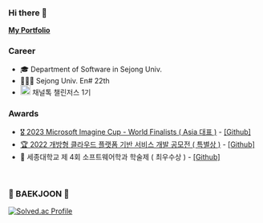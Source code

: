 ### Hi there 👋
**[My Portfolio](https://daewon9.github.io/portfolio/)**<br/>

### Career
- 🎓 Department of Software in Sejong Univ.
- 👨🏻‍💻 Sejong Univ. En# 22th
- <img src="https://s3.ap-northeast-2.amazonaws.com/zoyi-ghost/kr/2019/03/ch_loader_white-1552365640918.gif" width="20px"/> 채널톡 챌린저스 1기

### Awards
- [🎖 2023 Microsoft Imagine Cup - World Finalists ( Asia 대표 )](https://techcommunity.microsoft.com/t5/student-developer-blog/meet-the-2023-imagine-cup-world-finalists/ba-p/3754378) - [[Github]](https://github.com/Eyetist/Eyetist_Client)
- [🏆 2022 개방형 클라우드 플랫폼 기반 서비스 개발 공모전 ( 특별상 )](http://paas-ta.co.kr/awardList_2022.jsp;jsessionid=6386EA48141BC18857A1721004DA4FE6) - [[Github]](https://github.com/2Park1Jo/lobster)
- 🥇 세종대학교 제 4회 소프트웨어학과 학술제 ( 최우수상 ) - [[Github]](https://github.com/En-soso-com/Android)

<br/>

<div class="boj">
  <h3>🏅 BAEKJOON 🏅</h3>
  
  [![Solved.ac Profile](http://mazassumnida.wtf/api/v2/generate_badge?boj=qkreodnjs97)](https://solved.ac/qkreodnjs97/)
</div>
